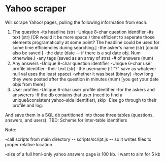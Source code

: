 # Yahoo scraper
Will scrape Yahoo! pages, pulling the following information from each: 
1. The question
  -its headline (str)
  -Unique 8-char question identifier
  -its text (str)
  [OR would it be more space / time efficient to seperate those elements programatically at some point? The headline could be used for some time efficiencies during searching.]
  -the asker's name (str) [could also be saved ]
  -the date (date -- if there is a sql date obj. Num otherwise.)
  -any tags (saved as an array of strs)
  -# of answers (num)
2. Any answers
  -Unique 8-char question identifier
  -Unique 6-char user profile identifier
  -their text (str)
  -the username (if "?" save as whatever null val uses the least space)
  -whether it was best (binary)
  -how long they were posted after the question in minutes (num)
  [you get your date objs from there]
3. User profiles 
  -Unique 6-char user profile identifier
  -for the askers and answerers
  -If the db contains that user (need to find a unique&consistent yahoo-side identifier), skip
  -Else go through to their profile and log:

And save them in a SQL db partitioned into those three tables (questions, answers, and users). TBD: Scheme for inter-table identifiers

Note: 

-call scripts from main directory -- scripts/script.js -- so it writes files to proper relative location.

-size of a full html-only yahoo answers page is 100 kb. I want to aim for 5 kb

